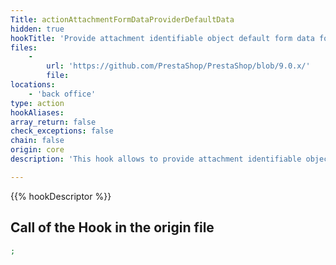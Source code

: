 ```yaml
---
Title: actionAttachmentFormDataProviderDefaultData
hidden: true
hookTitle: 'Provide attachment identifiable object default form data for creation'
files:
    -
        url: 'https://github.com/PrestaShop/PrestaShop/blob/9.0.x/'
        file: 
locations:
    - 'back office'
type: action
hookAliases: 
array_return: false
check_exceptions: false
chain: false
origin: core
description: 'This hook allows to provide attachment identifiable object form data which will prefill the form in creation page'

---
```


{{% hookDescriptor %}}

## Call of the Hook in the origin file

```php
;
```
